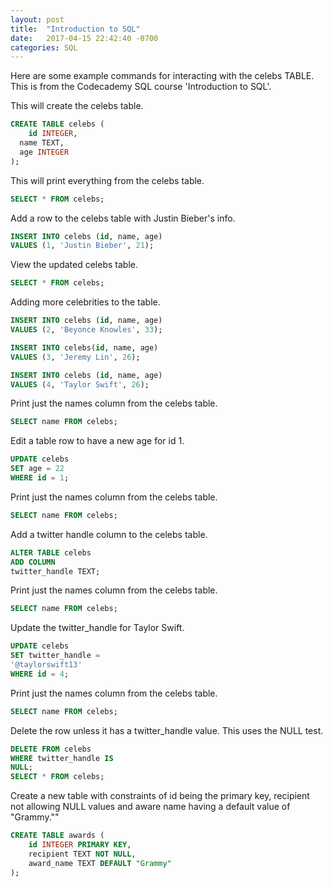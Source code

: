 ```yaml
---
layout: post
title:  "Introduction to SQL"
date:   2017-04-15 22:42:40 -0700
categories: SQL
---
```


Here are some example commands for interacting with the celebs TABLE. This is from the Codecademy SQL course 'Introduction to SQL'.

This will create the celebs table.
```SQL
CREATE TABLE celebs (
	id INTEGER,
  name TEXT,
  age INTEGER
);
```

This will print everything from the celebs table.
```SQL
SELECT * FROM celebs;
```

Add a row to the celebs table with Justin Bieber's info.
```SQL
INSERT INTO celebs (id, name, age)
VALUES (1, 'Justin Bieber', 21);
```

View the updated celebs table.
```SQL
SELECT * FROM celebs;
```

Adding more celebrities to the table.
```SQL
INSERT INTO celebs (id, name, age)
VALUES (2, 'Beyonce Knowles', 33);

INSERT INTO celebs(id, name, age)
VALUES (3, 'Jeremy Lin', 26);

INSERT INTO celebs (id, name, age)
VALUES (4, 'Taylor Swift', 26);
```

Print just the names column from the celebs table.
```SQL
SELECT name FROM celebs;
```

Edit a table row to have a new age for id 1.
```SQL
UPDATE celebs
SET age = 22
WHERE id = 1;
```

Print just the names column from the celebs table.
```SQL
SELECT name FROM celebs;
```

Add a twitter handle column to the celebs table.
```SQL
ALTER TABLE celebs
ADD COLUMN
twitter_handle TEXT;
```

Print just the names column from the celebs table.
```SQL
SELECT name FROM celebs;
```

Update the twitter_handle for Taylor Swift.
```SQL
UPDATE celebs
SET twitter_handle =
'@taylorswift13'
WHERE id = 4;
```

Print just the names column from the celebs table.
```SQL
SELECT name FROM celebs;
```

Delete the row unless it has a twitter_handle value. This uses the NULL test.
```SQL
DELETE FROM celebs
WHERE twitter_handle IS
NULL;
SELECT * FROM celebs;
```

Create a new table with constraints of id being the primary key, recipient not allowing NULL values and aware name having a default value of "Grammy.""
```SQL
CREATE TABLE awards (
	id INTEGER PRIMARY KEY,
	recipient TEXT NOT NULL,
	award_name TEXT DEFAULT "Grammy"
);
```
